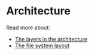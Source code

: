 # Architecture

Read more about:
* [The layers in the architecture](architecture/layered-architecture.md)
* [The file system layout](architecture/filesystem-layout.md)
